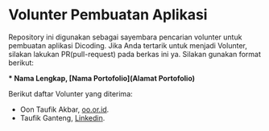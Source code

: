 # Volunter Pembuatan Aplikasi

Repository ini digunakan sebagai sayembara pencarian volunter untuk pembuatan aplikasi Dicoding. Jika Anda tertarik untuk menjadi Volunter, silakan lakukan PR(pull-request) pada berkas ini ya. Silakan gunakan format berikut:


**\* Nama Lengkap, [Nama Portofolio](Alamat Portofolio)**


Berikut daftar Volunter yang diterima:

* Oon Taufik Akbar, [oo.or.id](https://oo.or.id).
* Taufik Ganteng, [Linkedin](https://www.linkedin.com/in/yessir-ganteng-bingit/).
